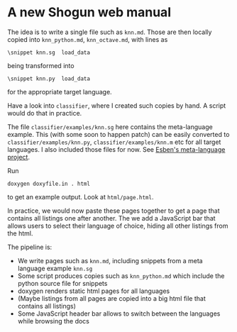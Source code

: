 # A new Shogun web manual

The idea is to write a single file such as ```knn.md```.
Those are then locally copied into ```knn_python.md```, ```knn_octave.md```, with lines as

```
\snippet knn.sg	 load_data
```

being transformed into

```
\snippet knn.py	 load_data
```

for the appropriate target language.

Have a look into ```classifier```, where I created such copies by hand. A script would do that in practice.


The file ```classifier/examples/knn.sg``` here contains the meta-language example.
This (with some soon to happen patch) can be easily converted to ```classifier/examples/knn.py```, ```classifier/examples/knn.m``` etc for all target languages. I also included those files for now. See [Esben's meta-language project](https://github.com/sorig/shogun/tree/develop/examples/example-generation).

Run

```
doxygen doxyfile.in . html
```

to get an example output. Look at ```html/page.html```.

In practice, we would now paste these pages together to get a page that contains all listings one after another.
The we add a JavaScript bar that allows users to select their language of choice, hiding all other listings from the html.

The pipeline is:
 * We write pages such as ```knn.md```, including snippets from a meta language example ```knn.sg```
 * Some script produces copies such as ```knn_python.md``` which include the python source file for snippets
 * doxygen renders static html pages for all languages
 * (Maybe listings from all pages are copied into a big html file that contains all listings)
 * Some JavaScript header bar allows to switch between the languages while browsing the docs
